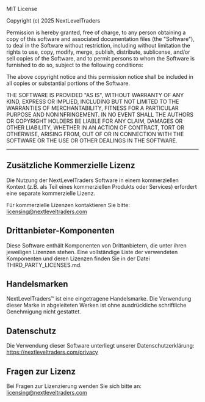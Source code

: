 MIT License

Copyright (c) 2025 NextLevelTraders

Permission is hereby granted, free of charge, to any person obtaining a copy
of this software and associated documentation files (the "Software"), to deal
in the Software without restriction, including without limitation the rights
to use, copy, modify, merge, publish, distribute, sublicense, and/or sell
copies of the Software, and to permit persons to whom the Software is
furnished to do so, subject to the following conditions:

The above copyright notice and this permission notice shall be included in all
copies or substantial portions of the Software.

THE SOFTWARE IS PROVIDED "AS IS", WITHOUT WARRANTY OF ANY KIND, EXPRESS OR
IMPLIED, INCLUDING BUT NOT LIMITED TO THE WARRANTIES OF MERCHANTABILITY,
FITNESS FOR A PARTICULAR PURPOSE AND NONINFRINGEMENT. IN NO EVENT SHALL THE
AUTHORS OR COPYRIGHT HOLDERS BE LIABLE FOR ANY CLAIM, DAMAGES OR OTHER
LIABILITY, WHETHER IN AN ACTION OF CONTRACT, TORT OR OTHERWISE, ARISING FROM,
OUT OF OR IN CONNECTION WITH THE SOFTWARE OR THE USE OR OTHER DEALINGS IN THE
SOFTWARE.

---

## Zusätzliche Kommerzielle Lizenz

Die Nutzung der NextLevelTraders Software in einem kommerziellen Kontext
(z.B. als Teil eines kommerziellen Produkts oder Services) erfordert eine
separate kommerzielle Lizenz.

Für kommerzielle Lizenzen kontaktieren Sie bitte:
licensing@nextleveltraders.com

## Drittanbieter-Komponenten

Diese Software enthält Komponenten von Drittanbietern, die unter ihren
jeweiligen Lizenzen stehen. Eine vollständige Liste der verwendeten
Komponenten und deren Lizenzen finden Sie in der Datei THIRD_PARTY_LICENSES.md.

## Handelsmarken

NextLevelTraders™ ist eine eingetragene Handelsmarke. Die Verwendung dieser
Marke in abgeleiteten Werken ist ohne ausdrückliche schriftliche Genehmigung
nicht gestattet.

## Datenschutz

Die Verwendung dieser Software unterliegt unserer Datenschutzerklärung:
https://nextleveltraders.com/privacy

## Fragen zur Lizenz

Bei Fragen zur Lizenzierung wenden Sie sich bitte an:
licensing@nextleveltraders.com